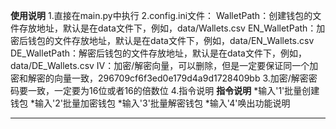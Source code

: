 **********************使用说明**********************
1.直接在main.py中执行
2.config.ini文件：
WalletPath：创建钱包的文件存放地址，默认是在data文件下，例如，data/Wallets.csv
EN_WalletPath：加密后钱包的文件存放地址，默认是在data文件下，例如，data/EN_Wallets.csv
DE_WalletPath：解密后钱包的文件存放地址，默认是在data文件下，例如，data/DE_Wallets.csv
IV：加密/解密向量，可以删除，但是一定要保证同一个加密和解密的向量一致，296709cf6f3ed0e179d4a9d1728409bb
3.加密/解密密码要一致，一定要为16位或者16的倍数位
4.指令说明
**********指令说明**********
*输入'1'批量创建钱包
*输入'2'批量加密钱包
*输入'3'批量解密钱包
*输入'4'唤出功能说明
***************************